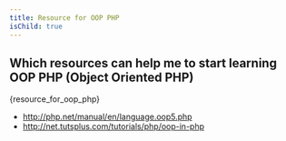 ```yaml
---
title: Resource for OOP PHP
isChild: true
---
```


## Which resources can help me to start learning OOP PHP (Object Oriented PHP)
{resource_for_oop_php}
* http://php.net/manual/en/language.oop5.php
* http://net.tutsplus.com/tutorials/php/oop-in-php